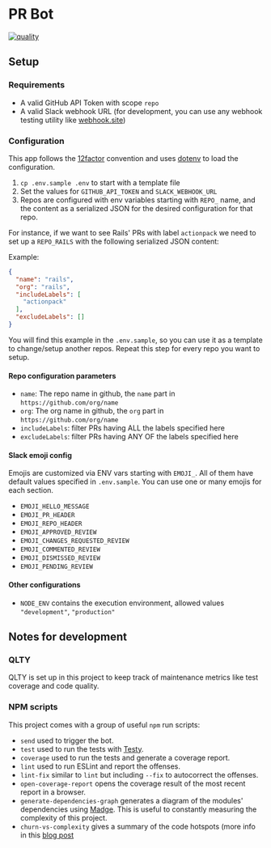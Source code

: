 # PR Bot

[![quality](https://img.shields.io/badge/quality-qlty-blue)](https://qlty.sh/ngarbezza/prbot)

## Setup

### Requirements

* A valid GitHub API Token with scope `repo`
* A valid Slack webhook URL (for development, you can use any webhook testing
utility like [webhook.site]())
  
### Configuration

This app follows the [12factor](https://12factor.net/) convention and uses
[dotenv](https://www.npmjs.com/package/dotenv) to load the configuration.

1. `cp .env.sample .env` to start with a template file
2. Set the values for `GITHUB_API_TOKEN` and `SLACK_WEBHOOK_URL`
3. Repos are configured with env variables starting with `REPO_` name, and the
content as a serialized JSON for the desired configuration for that repo.

For instance, if we want to see Rails' PRs with label `actionpack` we need to
set up a `REPO_RAILS` with the following serialized JSON content:

Example:

```json
{
  "name": "rails",
  "org": "rails",
  "includeLabels": [
    "actionpack"
  ],
  "excludeLabels": []
}
```

You will find this example in the `.env.sample`, so you can use it as a
template to change/setup another repos. Repeat this step for every repo you
want to setup.

#### Repo configuration parameters

* `name`: The repo name in github, the `name` part in `https://github.com/org/name`
* `org`: The org name in github, the `org` part in `https://github.com/org/name`
* `includeLabels`: filter PRs having ALL the labels specified here
* `excludeLabels`: filter PRs having ANY OF the labels specified here

#### Slack emoji config

Emojis are customized via ENV vars starting with `EMOJI_`. All of them have
default values specified in `.env.sample`. You can use one or many emojis
for each section.

* `EMOJI_HELLO_MESSAGE`
* `EMOJI_PR_HEADER`
* `EMOJI_REPO_HEADER`
* `EMOJI_APPROVED_REVIEW`
* `EMOJI_CHANGES_REQUESTED_REVIEW`
* `EMOJI_COMMENTED_REVIEW`
* `EMOJI_DISMISSED_REVIEW`
* `EMOJI_PENDING_REVIEW`

#### Other configurations

* `NODE_ENV` contains the execution environment, allowed values `"development"`,
`"production"`

## Notes for development

### QLTY

QLTY is set up in this project to keep track of maintenance metrics like test
coverage and code quality.

### NPM scripts

This project comes with a group of useful `npm` run scripts:

* `send` used to trigger the bot.
* `test` used to run the tests with [Testy](https://github.com/ngarbezza/testy/).
* `coverage` used to run the tests and generate a coverage report.
* `lint` used to run ESLint and report the offenses.
* `lint-fix` similar to `lint` but including `--fix` to autocorrect the offenses.
* `open-coverage-report` opens the coverage result of the most recent report in
a browser.
* `generate-dependencies-graph` generates a diagram of the modules' dependencies
using [Madge](https://github.com/pahen/madge). This is useful to constantly
measuring the complexity of this project.
* `churn-vs-complexity` gives a summary of the code hotspots (more info in this
[blog post](https://understandlegacycode.com/blog/focus-refactoring-with-hotspots-analysis/)
